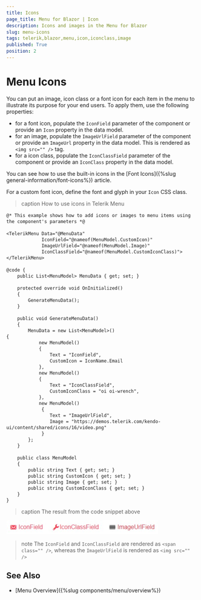 ```yaml
---
title: Icons
page_title: Menu for Blazor | Icon
description: Icons and images in the Menu for Blazor
slug: menu-icons
tags: telerik,blazor,menu,icon,iconclass,image
published: True
position: 2
---
```


# Menu Icons

You can put an image, icon class or a font icon for each item in the menu to illustrate its purpose for your end users. To apply them, use the following properties:

* for a font icon, populate the `IconField` parameter of the component or provide an `Icon` property in the data model.
* for an image, populate the `ImageUrlField` parameter of the component or provide an `ImageUrl` property in the data model. This is rendered as `<img src="" />` tag.
* for a icon class, populate the `IconClassField` parameter of the component or provide an `IconClass` property in the data model.

You can see how to use the built-in icons in the [Font Icons]({%slug  general-information/font-icons%}) article.

For a custom font icon, define the font and glyph in your `Icon` CSS class.

>caption How to use icons in Telerik Menu

````CSHTML
@* This example shows how to add icons or images to menu items using the component's parameters *@

<TelerikMenu Data="@MenuData"
             IconField="@nameof(MenuModel.CustomIcon)"
             ImageUrlField="@nameof(MenuModel.Image)"
             IconClassField="@nameof(MenuModel.CustomIconClass)">
</TelerikMenu>

@code {
    public List<MenuModel> MenuData { get; set; }

    protected override void OnInitialized()
    {
        GenerateMenuData();
    }

    public void GenerateMenuData()
    {
        MenuData = new List<MenuModel>()
{
            new MenuModel()
            {
                Text = "IconField",
                CustomIcon = IconName.Email
            },
            new MenuModel()
            {
                Text = "IconClassField",
                CustomIconClass = "oi oi-wrench",
            },
            new MenuModel()
             {
                Text = "ImageUrlField",
                Image = "https://demos.telerik.com/kendo-ui/content/shared/icons/16/video.png"
             }
        };
    }

    public class MenuModel
    {
        public string Text { get; set; }
        public string CustomIcon { get; set; }
        public string Image { get; set; }
        public string CustomIconClass { get; set; }
    }
}
````

>caption The result from the code snippet above

![icons](images/icons.jpg)

>note The `IconField` and `IconClassField` are rendered as `<span class="" />`, whereas the `ImageUrlField` is rendered as `<img src="" />`

## See Also

  * [Menu Overview]({%slug components/menu/overview%})

